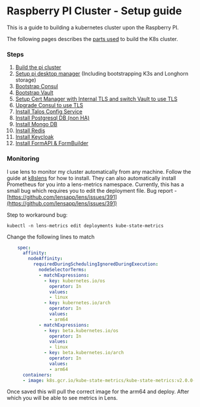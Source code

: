 # Raspberry PI Cluster - Setup guide

This is a guide to building a kubernetes cluster upon the Raspberry PI.


The following pages describes the [parts used](parts_list.md) to build the K8s cluster.

### Steps

1. [Build the pi cluster](build_the_pi.md)
2. [Setup pi desktop manager](pi_desktop.md) (Including bootstrapping K3s and Longhorn storage)
3. [Bootstrap Consul](consul_bootstrap.md)
4. [Bootstrap Vault](vault_bootstrap.md)
5. [Setup Cert Manager with Internal TLS and switch Vault to use TLS](cert_manager_bootstrap.md)
6. [Upgrade Consul to use TLS](upgrade_consul_to_tls.md)
7. [Install Talos Config Service](talos_config.md)
8. [Install Postgresql DB (non HA)](postgresql.md)
9. [Install Mongo DB](mongodb.md)
10. [Install Redis](redis.md)
11. [Install Keycloak](keycloak.md)
12. [Install FormAPI & FormBuilder](form_services.md)


### Monitoring

I use lens to monitor my cluster automatically from any machine. Follow the guide at [k8slens](https://k8slens.dev/)
for how to install. They can also automatically install Prometheus for you into a lens-metrics namespace. 
Currently, this has a small bug which requires you to edit the deployment file.
Bug report - [https://github.com/lensapp/lens/issues/391](https://github.com/lensapp/lens/issues/391)


Step to workaround bug:

`kubectl -n lens-metrics edit deployments kube-state-metrics`

Change the following lines to match

```yaml
    spec:
      affinity:
        nodeAffinity:
          requiredDuringSchedulingIgnoredDuringExecution:
            nodeSelectorTerms:
            - matchExpressions:
              - key: kubernetes.io/os
                operator: In
                values:
                - linux
              - key: kubernetes.io/arch
                operator: In
                values:
                - arm64
            - matchExpressions:
              - key: beta.kubernetes.io/os
                operator: In
                values:
                - linux
              - key: beta.kubernetes.io/arch
                operator: In
                values:
                - arm64
      containers:
      - image: k8s.gcr.io/kube-state-metrics/kube-state-metrics:v2.0.0-alpha.3
```

Once saved this will pull the correct image for the arm64 and deploy. After which you will be able to see metrics in Lens.

